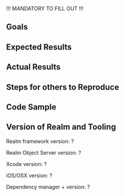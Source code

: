 !!! MANDATORY TO FILL OUT !!!
<!---

**Questions**: If you have questions about HOW TO USE Realm, ask on
[StackOverflow](http://stackoverflow.com/questions/ask?tags=realm),
or in our [Swift Forum](https://forums.realm.io/c/swift) or [Obj-C Forum](https://forums.realm.io/c/objc).

**Feature Request**: Just fill in the first two sections below.

**Bugs**: To help you as fast as possible with an issue please describe your issue
and the steps you have taken to reproduce it in as many details as possible.

-->

## Goals
<!--- What do you want to achieve? -->

## Expected Results
<!--- What did you expect to happen? -->

## Actual Results
<!--- What happened instead?
e.g. the stack trace of a crash
-->

## Steps for others to Reproduce
<!--- What are steps OTHERS can follow to reproduce this issue? -->

## Code Sample
<!---
Provide a code sample or test case that highlights the issue.
If relevant, include your model definitions.
For larger code samples, links to external gists/repositories are preferred.
Alternatively share confidentially via mail to help@realm.io.
Full Xcode projects that we can compile ourselves are ideal!
-->

## Version of Realm and Tooling
<!---
[In the CONTRIBUTING guidelines](https://git.io/vgxJO), you will find a script,
which will help determining some of these versions.
-->
Realm framework version: ?

Realm Object Server version: ?

Xcode version: ?

iOS/OSX version: ?

Dependency manager + version: ?
